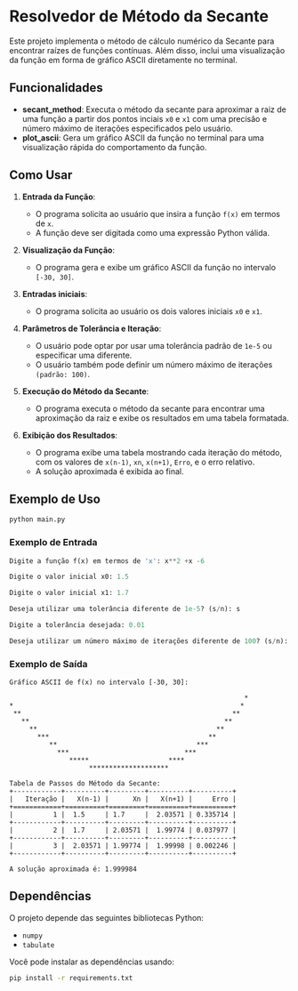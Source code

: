 # Resolvedor de Método da Secante

Este projeto implementa o método de cálculo numérico da Secante para encontrar raízes de funções contínuas. Além disso, inclui uma visualização da função em forma de gráfico ASCII diretamente no terminal.

## Funcionalidades

- **secant_method**: Executa o método da secante para aproximar a raiz de uma função a partir dos pontos inciais `x0` e `x1` com uma precisão e número máximo de iterações especificados pelo usuário.
- **plot_ascii**: Gera um gráfico ASCII da função no terminal para uma visualização rápida do comportamento da função.

## Como Usar

1. **Entrada da Função**: 
   - O programa solicita ao usuário que insira a função `f(x)` em termos de `x`.
   - A função deve ser digitada como uma expressão Python válida.

2. **Visualização da Função**:
   - O programa gera e exibe um gráfico ASCII da função no intervalo `[-30, 30]`.

3. **Entradas iniciais**:
    - O programa solicita ao usuário os dois valores iniciais `x0` e `x1`.

4. **Parâmetros de Tolerância e Iteração**:
   - O usuário pode optar por usar uma tolerância padrão de `1e-5` ou especificar uma diferente.
   - O usuário também pode definir um número máximo de iterações `(padrão: 100)`.

5. **Execução do Método da Secante**:
   - O programa executa o método da secante para encontrar uma aproximação da raiz e exibe os resultados em uma tabela formatada.

6. **Exibição dos Resultados**:
   - O programa exibe uma tabela mostrando cada iteração do método, com os valores de `x(n-1)`, `xn`, `x(n+1)`, `Erro`, e o erro relativo.
   - A solução aproximada é exibida ao final.

## Exemplo de Uso

```bash
python main.py
```


### Exemplo de Entrada
```python
Digite a função f(x) em termos de 'x': x**2 +x -6

Digite o valor inicial x0: 1.5

Digite o valor inicial x1: 1.7

Deseja utilizar uma tolerância diferente de 1e-5? (s/n): s

Digite a tolerância desejada: 0.01

Deseja utilizar um número máximo de iterações diferente de 100? (s/n): n
```

### Exemplo de Saída
```plaintext
Gráfico ASCII de f(x) no intervalo [-30, 30]:

                                                           *
*                                                         * 
 **                                                     **  
   **                                                 **    
     **                                             **      
       ***                                        **        
          **                                   ***          
            ***                             ***             
               *****                    ****                
                    ********************                                                     

Tabela de Passos do Método da Secante:
+------------+----------+---------+----------+----------+
|   Iteração |   X(n-1) |      Xn |   X(n+1) |     Erro |
+============+==========+=========+==========+==========+
|          1 |  1.5     | 1.7     |  2.03571 | 0.335714 |
+------------+----------+---------+----------+----------+
|          2 |  1.7     | 2.03571 |  1.99774 | 0.037977 |
+------------+----------+---------+----------+----------+
|          3 |  2.03571 | 1.99774 |  1.99998 | 0.002246 |
+------------+----------+---------+----------+----------+

A solução aproximada é: 1.999984
```

## Dependências

O projeto depende das seguintes bibliotecas Python:

- `numpy`
- `tabulate`

Você pode instalar as dependências usando:

```bash
pip install -r requirements.txt
```
